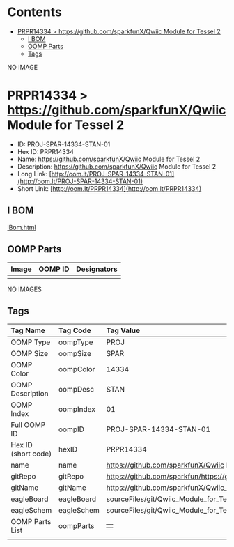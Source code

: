 



Contents
========

* [PRPR14334 > https://github.com/sparkfunX/Qwiic Module for Tessel 2](#prpr14334--httpsgithubcomsparkfunxqwiic-module-for-tessel-2)
	* [I BOM](#i-bom)
	* [OOMP Parts](#oomp-parts)
	* [Tags](#tags)
  
NO IMAGE  
# PRPR14334 > https://github.com/sparkfunX/Qwiic Module for Tessel 2

- ID: PROJ-SPAR-14334-STAN-01
- Hex ID: PRPR14334
- Name: https://github.com/sparkfunX/Qwiic Module for Tessel 2
- Description: https://github.com/sparkfunX/Qwiic Module for Tessel 2
- Long Link: [http://oom.lt/PROJ-SPAR-14334-STAN-01](http://oom.lt/PROJ-SPAR-14334-STAN-01)
- Short Link: [http://oom.lt/PRPR14334](http://oom.lt/PRPR14334)

## I BOM
  
[iBom.html](https://htmlpreview.github.io/?https://github.com/oomlout/oomlout_OOMP_projects/blob/main/PROJ/SPAR/14334/STAN/01ibom.html)
## OOMP Parts
  

|Image|OOMP ID|Designators|
| :--- | :--- | :--- |
||||
  
NO IMAGES  
## Tags
  

|Tag Name|Tag Code|Tag Value|
| :--- | :--- | :--- |
|OOMP Type|oompType|PROJ|
|OOMP Size|oompSize|SPAR|
|OOMP Color|oompColor|14334|
|OOMP Description|oompDesc|STAN|
|OOMP Index|oompIndex|01|
|Full OOMP ID|oompID|PROJ-SPAR-14334-STAN-01|
|Hex ID (short code)|hexID|PRPR14334|
|name|name|https://github.com/sparkfunX/Qwiic Module for Tessel 2|
|gitRepo|gitRepo|https://github.com/sparkfun/https://github.com/sparkfunX/Qwiic_Module_for_Tessel_2|
|gitName|gitName|https://github.com/sparkfunX/Qwiic_Module_for_Tessel_2|
|eagleBoard|eagleBoard|sourceFiles/git/Qwiic_Module_for_Tessel_2/Hardware/Qwiic Module for Tessel 2.brd|
|eagleSchem|eagleSchem|sourceFiles/git/Qwiic_Module_for_Tessel_2/Hardware/Qwiic Module for Tessel 2.sch|
|OOMP Parts List|oompParts|<table><tr><td></td></tr></table>|
||||
